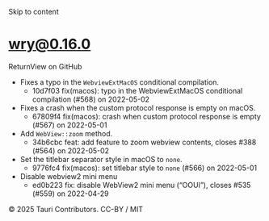 Skip to content
# wry@0.16.0
ReturnView on GitHub
  * Fixes a typo in the `WebviewExtMacOS` conditional compilation. 
    * 10d7f03 fix(macos): typo in the WebviewExtMacOS conditional compilation (#568) on 2022-05-02
  * Fixes a crash when the custom protocol response is empty on macOS. 
    * 67809f4 fix(macos): crash when custom protocol response is empty (#567) on 2022-05-01
  * Add `WebView::zoom` method. 
    * 34b6cbc feat: add feature to zoom webview contents, closes #388 (#564) on 2022-05-02
  * Set the titlebar separator style in macOS to `none`. 
    * 9776fc4 fix(macos): set titlebar style to `none` (#566) on 2022-05-01
  * Disable webview2 mini menu 
    * ed0b223 fix: disable WebView2 mini menu (“OOUI”), closes #535 (#559) on 2022-04-29


© 2025 Tauri Contributors. CC-BY / MIT
